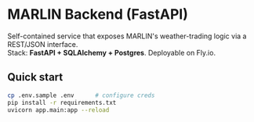# MARLIN Backend (FastAPI)

Self-contained service that exposes MARLIN's weather-trading logic via a REST/JSON interface.  
Stack: **FastAPI + SQLAlchemy + Postgres**. Deployable on Fly.io.

## Quick start

```bash
cp .env.sample .env      # configure creds
pip install -r requirements.txt
uvicorn app.main:app --reload
``` 